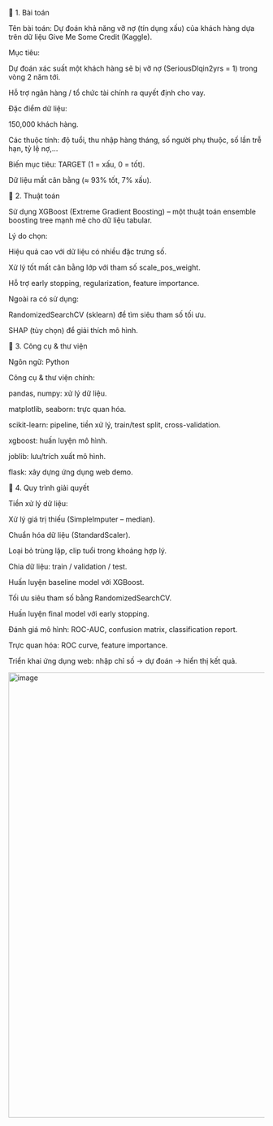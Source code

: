 📌 1. Bài toán

Tên bài toán: Dự đoán khả năng vỡ nợ (tín dụng xấu) của khách hàng dựa trên dữ liệu Give Me Some Credit (Kaggle).

Mục tiêu:

Dự đoán xác suất một khách hàng sẽ bị vỡ nợ (SeriousDlqin2yrs = 1) trong vòng 2 năm tới.

Hỗ trợ ngân hàng / tổ chức tài chính ra quyết định cho vay.

Đặc điểm dữ liệu:

150,000 khách hàng.

Các thuộc tính: độ tuổi, thu nhập hàng tháng, số người phụ thuộc, số lần trễ hạn, tỷ lệ nợ,…

Biến mục tiêu: TARGET (1 = xấu, 0 = tốt).

Dữ liệu mất cân bằng (≈ 93% tốt, 7% xấu).

📌 2. Thuật toán

Sử dụng XGBoost (Extreme Gradient Boosting) – một thuật toán ensemble boosting tree mạnh mẽ cho dữ liệu tabular.

Lý do chọn:

Hiệu quả cao với dữ liệu có nhiều đặc trưng số.

Xử lý tốt mất cân bằng lớp với tham số scale_pos_weight.

Hỗ trợ early stopping, regularization, feature importance.

Ngoài ra có sử dụng:

RandomizedSearchCV (sklearn) để tìm siêu tham số tối ưu.

SHAP (tùy chọn) để giải thích mô hình.

📌 3. Công cụ & thư viện

Ngôn ngữ: Python

Công cụ & thư viện chính:

pandas, numpy: xử lý dữ liệu.

matplotlib, seaborn: trực quan hóa.

scikit-learn: pipeline, tiền xử lý, train/test split, cross-validation.

xgboost: huấn luyện mô hình.

joblib: lưu/trích xuất mô hình.

flask: xây dựng ứng dụng web demo.

📌 4. Quy trình giải quyết

Tiền xử lý dữ liệu:

Xử lý giá trị thiếu (SimpleImputer – median).

Chuẩn hóa dữ liệu (StandardScaler).

Loại bỏ trùng lặp, clip tuổi trong khoảng hợp lý.

Chia dữ liệu: train / validation / test.

Huấn luyện baseline model với XGBoost.

Tối ưu siêu tham số bằng RandomizedSearchCV.

Huấn luyện final model với early stopping.

Đánh giá mô hình: ROC-AUC, confusion matrix, classification report.

Trực quan hóa: ROC curve, feature importance.

Triển khai ứng dụng web: nhập chỉ số → dự đoán → hiển thị kết quả.

<img width="1896" height="877" alt="image" src="https://github.com/user-attachments/assets/2e8a37ae-29c7-4437-b167-48fca2bdae56" />
